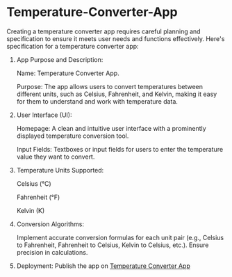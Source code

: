 # Temperature-Converter-App
Creating a temperature converter app requires careful planning and specification to ensure it meets user needs and functions effectively. Here's specification for a temperature converter app:

1.  App Purpose and Description:

     Name: Temperature Converter App.

     Purpose: The app allows users to convert temperatures between different units, such as Celsius, Fahrenheit, and Kelvin, making it easy for them to understand and work with temperature data.

2.  User Interface (UI):

     Homepage: A clean and intuitive user interface with a prominently displayed temperature conversion tool.

     Input Fields: Textboxes or input fields for users to enter the temperature value they want to convert.

3.  Temperature Units Supported:

     Celsius (°C)

     Fahrenheit (°F)

     Kelvin (K)

4.  Conversion Algorithms:

     Implement accurate conversion formulas for each unit pair (e.g., Celsius to Fahrenheit, Fahrenheit to Celsius, Kelvin to Celsius, etc.). Ensure precision in calculations.

5.  Deployment: Publish the app on [Temperature Converter App ](https://github.com/CHINMAYSONI96/Temperature-Converter-App)
